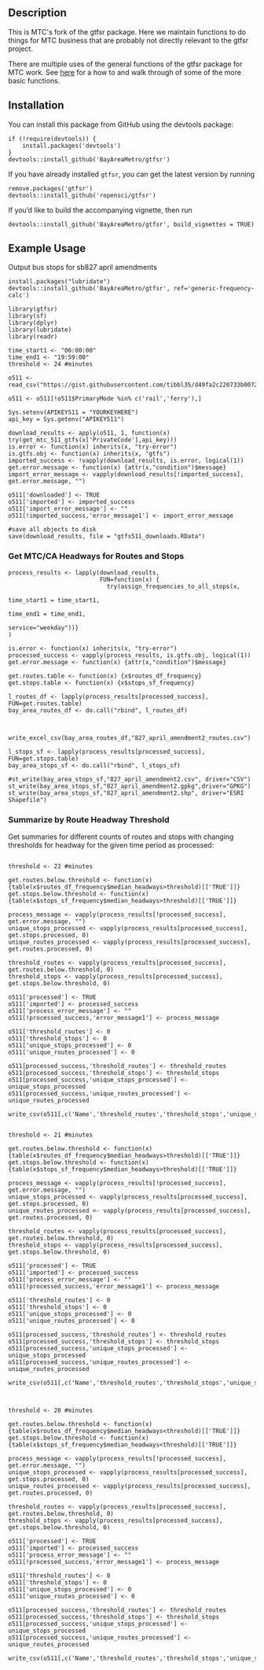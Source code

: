 ## Description

This is MTC's fork of the gtfsr package. Here we maintain functions to do things for MTC business that are probably not directly relevant to the gtfsr project.

There are multiple uses of the general functions of the gtfsr package for MTC work. See [here](https://bayareametro.github.io/Data-And-Visualization-Projects/sb827/sb827_amendment_example.html) for a how to and walk through of some of the more basic functions. 

## Installation

You can install this package from GitHub using the devtools package:

    if (!require(devtools)) {
        install.packages('devtools')
    }
    devtools::install_github('BayAreaMetro/gtfsr')

If you have already installed `gtfsr`, you can get the latest version by
running

    remove.packages('gtfsr')
    devtools::install_github('ropensci/gtfsr')

If you’d like to build the accompanying vignette, then run

    devtools::install_github('BayAreaMetro/gtfsr', build_vignettes = TRUE)

## Example Usage

Output bus stops for sb827 april amendments

```
install.packages("lubridate")
devtools::install_github('BayAreaMetro/gtfsr', ref='generic-frequency-calc')

library(gtfsr)
library(sf)
library(dplyr)
library(lubridate)
library(readr)

time_start1 <- "06:00:00" 
time_end1 <- "19:59:00"
threshold <- 24 #minutes

o511 <- read_csv("https://gist.githubusercontent.com/tibbl35/d49fa2c220733b0072fc7c59e0ac412b/raw/cff45d8c8dd2ea951b83c0be729abe72f35b13f7/511_orgs.csv")

o511 <- o511[!o511$PrimaryMode %in% c('rail','ferry'),]

Sys.setenv(APIKEY511 = "YOURKEYHERE")
api_key = Sys.getenv("APIKEY511")

download_results <- apply(o511, 1, function(x) try(get_mtc_511_gtfs(x['PrivateCode'],api_key)))
is.error <- function(x) inherits(x, "try-error")
is.gtfs.obj <- function(x) inherits(x, "gtfs")
imported_success <- !vapply(download_results, is.error, logical(1))
get.error.message <- function(x) {attr(x,"condition")$message}
import_error_message <- vapply(download_results[!imported_success], get.error.message, "")

o511['downloaded'] <- TRUE
o511['imported'] <- imported_success
o511['import_error_message'] <- ""
o511[!imported_success,'error_message1'] <- import_error_message

#save all objects to disk
save(download_results, file = "gtfs511_downloads.RData")
```

### Get MTC/CA Headways for Routes and Stops

```
process_results <- lapply(download_results, 
                          FUN=function(x) {
                            try(assign_frequencies_to_all_stops(x,
                                                                time_start1 = time_start1,
                                                                time_end1 = time_end1,
                                                                service="weekday"))}
)

is.error <- function(x) inherits(x, "try-error")
processed_success <- vapply(process_results, is.gtfs.obj, logical(1))
get.error.message <- function(x) {attr(x,"condition")$message}

get.routes.table <- function(x) {x$routes_df_frequency}
get.stops.table <- function(x) {x$stops_sf_frequency}

l_routes_df <- lapply(process_results[processed_success], FUN=get.routes.table)
bay_area_routes_df <- do.call("rbind", l_routes_df)



write_excel_csv(bay_area_routes_df,"827_april_amendment2_routes.csv")

l_stops_sf <- lapply(process_results[processed_success], FUN=get.stops.table)
bay_area_stops_sf <- do.call("rbind", l_stops_sf)

#st_write(bay_area_stops_sf,"827_april_amendment2.csv", driver="CSV")
st_write(bay_area_stops_sf,"827_april_amendment2.gpkg",driver="GPKG")
st_write(bay_area_stops_sf,"827_april_amendment2.shp", driver="ESRI Shapefile")

```

### Summarize by Route Headway Threshold

Get summaries for different counts of routes and stops with changing thresholds for headway for the given time period as processed:

```

threshold <- 22 #minutes

get.routes.below.threshold <- function(x) {table(x$routes_df_frequency$median_headways>threshold)[['TRUE']]}
get.stops.below.threshold <- function(x) {table(x$stops_sf_frequency$median_headways>threshold)[['TRUE']]}

process_message <- vapply(process_results[!processed_success], get.error.message, "")
unique_stops_processed <- vapply(process_results[processed_success], get.stops.processed, 0)
unique_routes_processed <- vapply(process_results[processed_success], get.routes.processed, 0)

threshold_routes <- vapply(process_results[processed_success], get.routes.below.threshold, 0)
threshold_stops <- vapply(process_results[processed_success], get.stops.below.threshold, 0)

o511['processed'] <- TRUE
o511['imported'] <- processed_success
o511['process_error_message'] <- ""
o511[!processed_success,'error_message1'] <- process_message

o511['threshold_routes'] <- 0
o511['threshold_stops'] <- 0
o511['unique_stops_processed'] <- 0
o511['unique_routes_processed'] <- 0

o511[processed_success,'threshold_routes'] <- threshold_routes
o511[processed_success,'threshold_stops'] <- threshold_stops
o511[processed_success,'unique_stops_processed'] <- unique_stops_processed
o511[processed_success,'unique_routes_processed'] <- unique_routes_processed

write_csv(o511[,c('Name','threshold_routes','threshold_stops','unique_stops_processed','unique_routes_processed')],"processing_notes_22_mins.csv")


threshold <- 21 #minutes

get.routes.below.threshold <- function(x) {table(x$routes_df_frequency$median_headways>threshold)[['TRUE']]}
get.stops.below.threshold <- function(x) {table(x$stops_sf_frequency$median_headways>threshold)[['TRUE']]}

process_message <- vapply(process_results[!processed_success], get.error.message, "")
unique_stops_processed <- vapply(process_results[processed_success], get.stops.processed, 0)
unique_routes_processed <- vapply(process_results[processed_success], get.routes.processed, 0)

threshold_routes <- vapply(process_results[processed_success], get.routes.below.threshold, 0)
threshold_stops <- vapply(process_results[processed_success], get.stops.below.threshold, 0)

o511['processed'] <- TRUE
o511['imported'] <- processed_success
o511['process_error_message'] <- ""
o511[!processed_success,'error_message1'] <- process_message

o511['threshold_routes'] <- 0
o511['threshold_stops'] <- 0
o511['unique_stops_processed'] <- 0
o511['unique_routes_processed'] <- 0

o511[processed_success,'threshold_routes'] <- threshold_routes
o511[processed_success,'threshold_stops'] <- threshold_stops
o511[processed_success,'unique_stops_processed'] <- unique_stops_processed
o511[processed_success,'unique_routes_processed'] <- unique_routes_processed

write_csv(o511[,c('Name','threshold_routes','threshold_stops','unique_stops_processed','unique_routes_processed')],"processing_notes_22_mins.csv")



threshold <- 20 #minutes

get.routes.below.threshold <- function(x) {table(x$routes_df_frequency$median_headways<threshold)[['TRUE']]}
get.stops.below.threshold <- function(x) {table(x$stops_sf_frequency$median_headways<threshold)[['TRUE']]}

process_message <- vapply(process_results[!processed_success], get.error.message, "")
unique_stops_processed <- vapply(process_results[processed_success], get.stops.processed, 0)
unique_routes_processed <- vapply(process_results[processed_success], get.routes.processed, 0)

threshold_routes <- vapply(process_results[processed_success], get.routes.below.threshold, 0)
threshold_stops <- vapply(process_results[processed_success], get.stops.below.threshold, 0)

o511['processed'] <- TRUE
o511['imported'] <- processed_success
o511['process_error_message'] <- ""
o511[!processed_success,'error_message1'] <- process_message

o511['threshold_routes'] <- 0
o511['threshold_stops'] <- 0
o511['unique_stops_processed'] <- 0
o511['unique_routes_processed'] <- 0

o511[processed_success,'threshold_routes'] <- threshold_routes
o511[processed_success,'threshold_stops'] <- threshold_stops
o511[processed_success,'unique_stops_processed'] <- unique_stops_processed
o511[processed_success,'unique_routes_processed'] <- unique_routes_processed

write_csv(o511[,c('Name','threshold_routes','threshold_stops','unique_stops_processed','unique_routes_processed')],"processing_notes_20_mins.csv")

```






